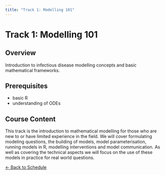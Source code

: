 ```yaml
---
title: "Track 1: Modelling 101"
---
```


# Track 1: Modelling 101

## Overview
Introduction to infectious disease modelling concepts and basic mathematical frameworks.

## Prerequisites
- basic R
- understanding of ODEs

## Course Content
This track is the introduction to mathematical modelling for those who are new to or have limited experience in the field. We will cover formulating modeling questions, the building of models, model parameterisation,  running models in R, modelling interventions and model communication. As well as covering the technical aspects we will focus on the use of these models in practice for real world questions. 

[← Back to Schedule](/summer-school/2025/) 